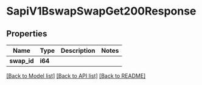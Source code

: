 # SapiV1BswapSwapGet200Response

## Properties

Name | Type | Description | Notes
------------ | ------------- | ------------- | -------------
**swap_id** | **i64** |  | 

[[Back to Model list]](../README.md#documentation-for-models) [[Back to API list]](../README.md#documentation-for-api-endpoints) [[Back to README]](../README.md)


